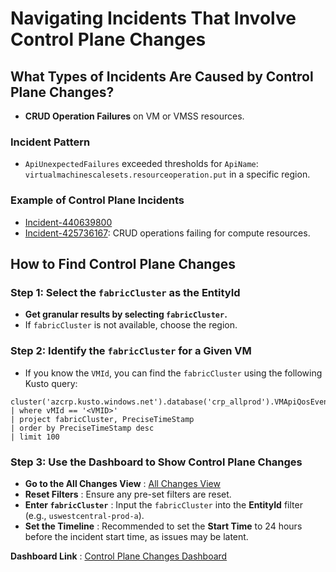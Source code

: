 # Navigating Incidents That Involve Control Plane Changes

## What Types of Incidents Are Caused by Control Plane Changes?

- **CRUD Operation Failures** on VM or VMSS resources.

### Incident Pattern

- `ApiUnexpectedFailures` exceeded thresholds for `ApiName`: `virtualmachinescalesets.resourceoperation.put` in a specific region.

### Example of Control Plane Incidents

- [Incident-440639800](https://portal.microsofticm.com/imp/v3/incidents/incident/440639800/summary)
- [Incident-425736167](https://portal.microsofticm.com/imp/v3/incidents/incident/425736167/summary): CRUD operations failing for compute resources.

## How to Find Control Plane Changes

### Step 1: Select the `fabricCluster` as the EntityId

- **Get granular results by selecting `fabricCluster`.**
- If `fabricCluster` is not available, choose the region.

### Step 2: Identify the `fabricCluster` for a Given VM

- If you know the `VMId`, you can find the `fabricCluster` using the following Kusto query:

```kusto
cluster('azcrp.kusto.windows.net').database('crp_allprod').VMApiQosEvent
| where vMId == '<VMID>'
| project fabricCluster, PreciseTimeStamp
| order by PreciseTimeStamp desc
| limit 100
```

### Step 3: Use the Dashboard to Show Control Plane Changes

* **Go to the All Changes View** : [All Changes View]()
* **Reset Filters** : Ensure any pre-set filters are reset.
* **Enter `fabricCluster`** : Input the `fabricCluster` into the **EntityId** filter (e.g., `uswestcentral-prod-a`).
* **Set the Timeline** : Recommended to set the **Start Time** to 24 hours before the incident start time, as issues may be latent.

 **Dashboard Link** : [Control Plane Changes Dashboard]()

